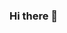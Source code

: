 ### Hi there 👋

<!--
**vatsalar/vatsalar** is a ✨ _special_ ✨ repository because its `README.md` (this file) appears on your GitHub profile.

Here are some ideas to get you started:

- 🔭 I’m currently working on Library Management Project
- 🌱 I’m currently learning Python
- 👯 I’m looking to collaborate on Kivy (python module for app)
- 🤔 I’m looking for help with my project, library management 
- 💬 Ask me about C++,Python
- 📫 How to reach me: https://www.linkedin.com/in/vatsala-rathore-7b1060175/
- 😄 Pronouns: She
- ⚡ Fun fact: Can work without music:)
-->
